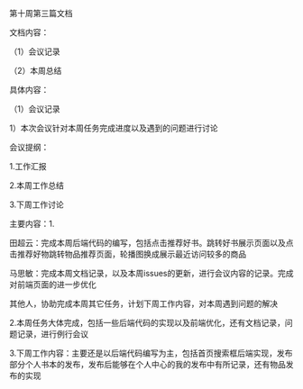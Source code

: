 第十周第三篇文档

文档内容：

（1）会议记录

（2）本周总结

具体内容：

（1）会议记录

1）本次会议针对本周任务完成进度以及遇到的问题进行讨论

会议提纲：

1.工作汇报

2.本周工作总结

3.下周工作讨论

主要内容：1.

田超云：完成本周后端代码的编写，包括点击推荐好书。跳转好书展示页面以及点击推荐好物跳转物品推荐页面，轮播图换成展示最近访问较多的商品

马思敏：完成本周文档记录，以及本周issues的更新，进行会议内容的记录。完成对前端页面的进一步优化

其他人，协助完成本周其它任务，计划下周工作内容，对本周遇到问题的解决

2.本周任务大体完成，包括一些后端代码的实现以及前端优化，还有文档记录，问题记录，进行例行会议

3.下周工作内容：主要还是以后端代码编写为主，包括首页搜索框后端实现，发布部分个人书本的发布，发布后能够在个人中心的我的发布中有所记录，还有物品发布的实现